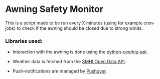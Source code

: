 # Awning Safety Monitor
This is a script made to be run every X minutes (using for example cron-jobs) to check if the awning should be closed due to strong winds.

### Libraries used:
- Interaction with the awning is done using the [python-overkiz-api](https://github.com/iMicknl/python-overkiz-api).

- Weather data is fetched from the [SMHI Open Data API](https://opendata.smhi.se/apidocs/metfcst/index.html).

- Push-notifications are managed by [Pushover](https://pushover.net/).